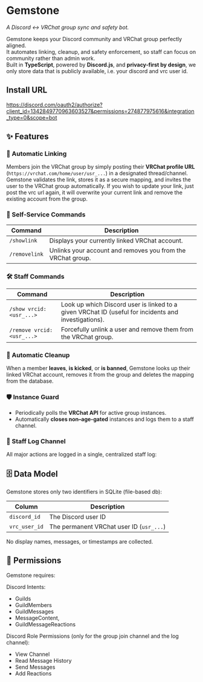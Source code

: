 # Gemstone

_A Discord ↔ VRChat group sync and safety bot._

Gemstone keeps your Discord community and VRChat group perfectly aligned.  
It automates linking, cleanup, and safety enforcement, so staff can focus on community rather than admin work.  
Built in **TypeScript**, powered by **Discord.js**, and **privacy-first by design**, we only store data that is publicly available, i.e. your discord and vrc user id.

## Install URL

https://discord.com/oauth2/authorize?client_id=1342849770963603527&permissions=274877975616&integration_type=0&scope=bot

## ✨ Features

### 🔗 Automatic Linking

Members join the VRChat group by simply posting their **VRChat profile URL** (`https://vrchat.com/home/user/usr_...`) in a designated thread/channel.
Gemstone validates the link, stores it as a secure mapping, and invites the user to the VRChat group automatically.
If you wish to update your link, just post the vrc url again, it will overwrite your current link and remove the existing account from the group.

### 🧍 Self-Service Commands

| Command       | Description                                                 |
| ------------- | ----------------------------------------------------------- |
| `/showlink`   | Displays your currently linked VRChat account.              |
| `/removelink` | Unlinks your account and removes you from the VRChat group. |

### 🛠️ Staff Commands

| Command                   | Description                                                                                          |
| ------------------------- | ---------------------------------------------------------------------------------------------------- |
| `/show vrcid:<usr_...>`   | Look up which Discord user is linked to a given VRChat ID (useful for incidents and investigations). |
| `/remove vrcid:<usr_...>` | Forcefully unlink a user and remove them from the VRChat group.                                      |

### 🧹 Automatic Cleanup

When a member **leaves**, **is kicked**, or **is banned**, Gemstone looks up their linked VRChat account, removes it from the group and deletes the mapping from the database.

### 🛡️ Instance Guard

- Periodically polls the **VRChat API** for active group instances.
- Automatically **closes non–age-gated** instances and logs them to a staff channel.

### 📜 Staff Log Channel

All major actions are logged in a single, centralized staff log:

## 🗄️ Data Model

Gemstone stores only two identifiers in SQLite (file-based db):

| Column        | Description                              |
| ------------- | ---------------------------------------- |
| `discord_id`  | The Discord user ID                      |
| `vrc_user_id` | The permanent VRChat user ID (`usr_...`) |

No display names, messages, or timestamps are collected.

## 🧩 Permissions

Gemstone requires:

Discord Intents:

- Guilds
- GuildMembers
- GuildMessages
- MessageContent,
- GuildMessageReactions

Discord Role Permissions (only for the group join channel and the log channel):

- View Channel
- Read Message History
- Send Messages
- Add Reactions
